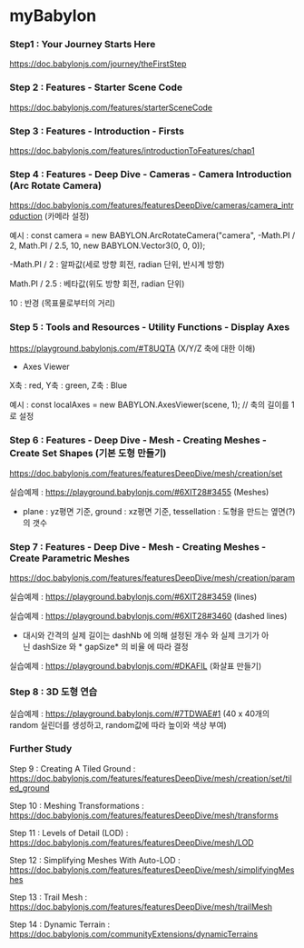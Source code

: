 # myBabylon

### Step1 : Your Journey Starts Here

https://doc.babylonjs.com/journey/theFirstStep 

### Step 2 : Features - Starter Scene Code

https://doc.babylonjs.com/features/starterSceneCode

### Step 3 : Features - Introduction - Firsts

https://doc.babylonjs.com/features/introductionToFeatures/chap1


### Step 4 : Features - Deep Dive - Cameras - Camera Introduction (Arc Rotate Camera) 

https://doc.babylonjs.com/features/featuresDeepDive/cameras/camera_introduction (카메라 설정)

예시 : const camera = new BABYLON.ArcRotateCamera("camera", -Math.PI / 2, Math.PI / 2.5, 10, new BABYLON.Vector3(0, 0, 0));

-Math.PI / 2  : 알파값(세로 방향 회전, radian 단위, 반시계 방향)

Math.PI / 2.5 : 베타값(위도 방향 회전, radian 단위)

10            : 반경  (목표물로부터의 거리) 


### Step 5 : Tools and Resources - Utility Functions - Display Axes

https://playground.babylonjs.com/#T8UQTA (X/Y/Z 축에 대한 이해)

* Axes Viewer

X축 : red, Y축 : green, Z축 : Blue

예시 : const localAxes = new BABYLON.AxesViewer(scene, 1);  // 축의 길이를 1로 설정


### Step 6 : Features - Deep Dive - Mesh - Creating Meshes - Create Set Shapes (기본 도형 만들기)

https://doc.babylonjs.com/features/featuresDeepDive/mesh/creation/set

실습예제 : https://playground.babylonjs.com/#6XIT28#3455 (Meshes)

* plane : yz평면 기준, ground : xz평면 기준, tessellation : 도형을 만드는 옆면(?)의 갯수


### Step 7 : Features - Deep Dive - Mesh - Creating Meshes - Create Parametric Meshes 

https://doc.babylonjs.com/features/featuresDeepDive/mesh/creation/param

실습예제 : https://playground.babylonjs.com/#6XIT28#3459  (lines)

실습예제 : https://playground.babylonjs.com/#6XIT28#3460  (dashed lines) 

* 대시와 간격의 실제 길이는 dashNb 에 의해 설정된 개수 와 실제 크기가 아닌 dashSize 와 * gapSize* 의 비율 에 따라 결정

실습예제 : https://playground.babylonjs.com/#DKAFIL (화살표 만들기)

### Step 8 : 3D 도형 연습

실습예제 : https://playground.babylonjs.com/#7TDWAE#1 (40 x 40개의 random 실린더를 생성하고, random값에 따라 높이와 색상 부여)

### Further Study

Step 9 : Creating A Tiled Ground : https://doc.babylonjs.com/features/featuresDeepDive/mesh/creation/set/tiled_ground

Step 10 : Meshing Transformations : https://doc.babylonjs.com/features/featuresDeepDive/mesh/transforms

Step 11 : Levels of Detail (LOD) : https://doc.babylonjs.com/features/featuresDeepDive/mesh/LOD

Step 12 : Simplifying Meshes With Auto-LOD : https://doc.babylonjs.com/features/featuresDeepDive/mesh/simplifyingMeshes

Step 13 : Trail Mesh : https://doc.babylonjs.com/features/featuresDeepDive/mesh/trailMesh

Step 14 : Dynamic Terrain : https://doc.babylonjs.com/communityExtensions/dynamicTerrains




